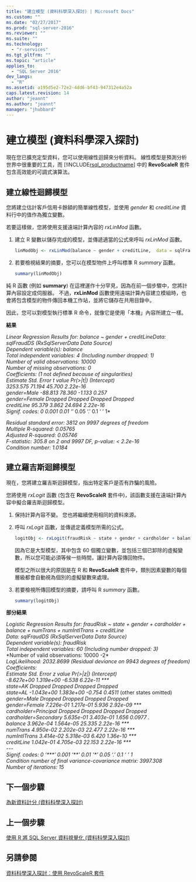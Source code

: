 ```yaml
---
title: "建立模型 (資料科學深入探討) | Microsoft Docs"
ms.custom: ""
ms.date: "02/27/2017"
ms.prod: "sql-server-2016"
ms.reviewer: ""
ms.suite: ""
ms.technology: 
  - "r-services"
ms.tgt_pltfrm: ""
ms.topic: "article"
applies_to: 
  - "SQL Server 2016"
dev_langs: 
  - "R"
ms.assetid: a195d5e2-72e2-4dd6-bf43-947312e4a52a
caps.latest.revision: 14
author: "jeannt"
ms.author: "jeannt"
manager: "jhubbard"
---
```

# 建立模型 (資料科學深入探討)
現在您已擴充定型資料，您可以使用線性迴歸來分析資料。 線性模型是預測分析世界中很重要的工具，而 [!INCLUDE[rsql_productname](../../includes/rsql-productname-md.md)] 中的 **RevoScaleR** 套件包含高效能的可調式演算法。  
  
## 建立線性迴歸模型  
您將建立估計客戶信用卡餘額的簡單線性模型，並使用 *gender* 和 *creditLine* 資料行中的值作為獨立變數。  
  
若要這樣做，您將使用支援遠端計算內容的 *rxLinMod* 函數。  
  
1.  建立 R 變數以儲存完成的模型，並傳遞適當的公式來呼叫 *rxLinMod* 函數。  
  
    ```R  
    linModObj <- rxLinMod(balance ~ gender + creditLine,  data = sqlFraudDS)   
    ```  
  
2.   若要檢視結果的摘要，您可以在模型物件上呼叫標準 R *summary* 函數。  
  
     ```R  
     summary(linModObj)   
     ```  

純 R 函數 (例如 **summary**) 在這裡運作十分罕見，因為在前一個步驟中，您將計算內容設定成伺服器。 不過，**rxLinMod** 函數使用遠端計算內容建立模組時，也會將包含模型的物件傳回本機工作站，並將它儲存在共用目錄中。

因此，您可以對模型執行標準 R 命令，就像它是使用「本機」內容所建立一樣。
  
**結果**  
  
*Linear Regression Results for: balance ~ gender + creditLineData: sqlFraudDS (RxSqlServerData Data Source)*  
*Dependent variable(s): balance*  
*Total independent variables: 4 (Including number dropped: 1)*  
*Number of valid observations: 10000*  
*Number of missing observations: 0*    
*Coefficients: (1 not defined because of singularities)*      
*Estimate Std. Error t value Pr(>|t|) (Intercept)*   
*3253.575 71.194 45.700 2.22e-16*   
*gender=Male -88.813 78.360 -1.133 0.257*   
*gender=Female Dropped Dropped Dropped Dropped*   
*creditLine 95.379 3.862 24.694 2.22e-16*   
*Signif. codes: 0  0.001  0.01 ‘*’ 0.05 ‘.’ 0.1 ‘ ’ 1*  
  
*Residual standard error: 3812 on 9997 degrees of freedom*  
*Multiple R-squared: 0.05765*   
*Adjusted R-squared: 0.05746*   
*F-statistic: 305.8 on 2 and 9997 DF, p-value: < 2.2e-16*  
*Condition number: 1.0184*  
  
## 建立羅吉斯迴歸模型  
現在，您將建立羅吉斯迴歸模型，指出特定客戶是否有詐騙的風險。  
  
您將使用 *rxLogit* 函數 (包含在 **RevoScaleR** 套件中)，該函數支援在遠端計算內容中擬合羅吉斯迴歸模型。  
  
1.  保持計算內容不變。 您也將繼續使用相同的資料來源。  
  
2.  呼叫 *rxLogit* 函數，並傳遞定義模型所需的公式。  
  
    ```R  
    logitObj <- rxLogit(fraudRisk ~ state + gender + cardholder + balance +      numTrans + numIntlTrans + creditLine, data = sqlFraudDS,      dropFirst = TRUE)   
    ```  
  
    因為它是大型模型，其中包含 60 個獨立變數，並包括三個已卸除的虛擬變數，所以您可能必須等候一些時間，讓計算內容傳回物件。  
    
    模型之所以很大的原因是在 R 和 **RevoScaleR** 套件中，類別因素變數的每個層級都會自動視為個別的虛擬變數來處理。  
  
3.  若要檢視所傳回模型的摘要，請呼叫 R *summary* 函數。  
  
    ```R  
    summary(logitObj)  
    ```  
  
**部分結果**  
  
*Logistic Regression Results for: fraudRisk ~ state + gender +     cardholder + balance + numTrans + numIntlTrans + creditLine*   
*Data: sqlFraudDS (RxSqlServerData Data Source)*   
*Dependent variable(s): fraudRisk*   
*Total independent variables: 60 (Including number dropped: 3)*   
*Number of valid observations: 10000 -2\*  
*LogLikelihood: 2032.8699 (Residual deviance on 9943 degrees of freedom)*  
*Coefficients:*   
*Estimate Std. Error z value Pr(>|z|)     (Intercept)*  
*-8.627e+00  1.319e+00  -6.538 6.22e-11 \*\*\*   
state=AK                Dropped    Dropped Dropped  Dropped       
state=AL             -1.043e+00  1.383e+00  -0.754   0.4511* (other states omitted) *gender=Male             Dropped    Dropped Dropped  Dropped*  
*gender=Female         7.226e-01  1.217e-01   5.936 2.92e-09 \*\*\**  
*cardholder=Principal    Dropped    Dropped Dropped  Dropped*       
*cardholder=Secondary  5.635e-01  3.403e-01   1.656   0.0977 .*     
*balance               3.962e-04  1.564e-05  25.335 2.22e-16 \*\*\**  
*numTrans              4.950e-02  2.202e-03  22.477 2.22e-16 \*\*\**  
*numIntlTrans          3.414e-02  5.318e-03   6.420 1.36e-10 \*\*\**  
*creditLine            1.042e-01  4.705e-03  22.153 2.22e-16 \*\*\**   
*---*   
*Signif. codes:  0 ‘\*\*\*’ 0.001 ‘\*\*’ 0.01 ‘\*’ 0.05 ‘.’ 0.1 ‘ ’ 1*   
*Condition number of final variance-covariance matrix: 3997.308*   
*Number of iterations: 15*  
  
## 下一個步驟  
[為新資料計分 &#40;資料科學深入探討&#41;](../../advanced-analytics/r-services/score-new-data-data-science-deep-dive.md)  
  
## 上一個步驟  
[使用 R 將 SQL Server 資料視覺化 &#40;資料科學深入探討&#41;](../../advanced-analytics/r-services/visualize-sql-server-data-using-r-data-science-deep-dive.md)  
  
## 另請參閱  
[資料科學深入探討︰使用 RevoScaleR 套件](../../advanced-analytics/r-services/data-science-deep-dive-using-the-revoscaler-packages.md)  
  
  
  
